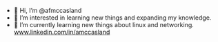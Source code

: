 - 👋 Hi, I’m @afmccasland
- 👀 I’m interested in learning new things and expanding my knowledge.
- 🌱 I’m currently learning new things about linux and networking.
www.linkedin.com/in/amccasland
<!---
afmccasland/afmccasland is a ✨ special ✨ repository because its `README.md` (this file) appears on your GitHub profile.
You can click the Preview link to take a look at your changes.
--->
